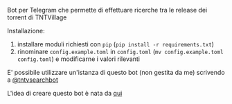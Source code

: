 Bot per Telegram che permette di effettuare ricerche tra le release dei torrent di TNTVillage

Installazione:

1. installare moduli richiesti con `pip` (`pip install -r requirements.txt`)
2. rinominare `config.example.toml` in `config.toml` (`mv config.example.toml config.toml`) e modificarne i valori rilevanti

E' possibile utilizzare un'istanza di questo bot (non gestita da me) scrivendo a [@tntvsearchbot](https://t.me/tntvsearchbot)

L'idea di creare questo bot è nata da [qui](https://www.reddit.com/r/italy/comments/9pv9l3/tntvillage_magnet_links_in_caso_andasse_di_nuovo/)
